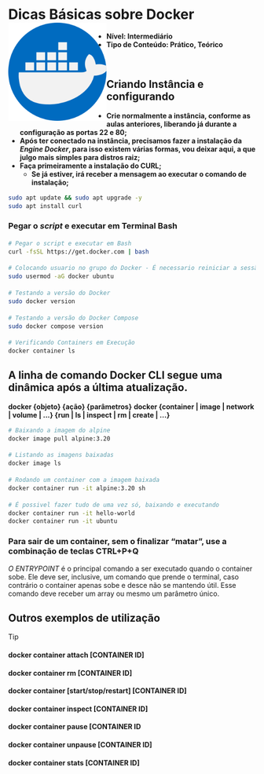 # Dicas Básicas sobre Docker <img align="left" src="../img/docker.png" width="200" />
- **Nível: Intermediário**
- **Tipo de Conteúdo: Prático, Teórico**


<br>

## Criando Instância e configurando


- **Crie normalmente a instância, conforme as aulas anteriores, liberando já durante a configuração as portas 22 e 80;**
- **Após ter conectado na instância, precisamos fazer a instalação da *Engine Docker*, para isso existem várias formas, vou deixar aqui, a que julgo mais simples para distros raiz;**
- **Faça primeiramente a instalação do CURL;**
    - **Se já estiver, irá receber a mensagem ao executar o comando de instalação;**

```bash
sudo apt update && sudo apt upgrade -y
sudo apt install curl
```

### **Pegar o *script* e executar em Terminal Bash**

```bash
# Pegar o script e executar em Bash
curl -fsSL https://get.docker.com | bash

# Colocando usuario no grupo do Docker - É necessario reiniciar a sessão ou a Instância
sudo usermod -aG docker ubuntu

# Testando a versão do Docker
sudo docker version

# Testando a versão do Docker Compose
sudo docker compose version

# Verificando Containers em Execução
docker container ls
```

## A linha de comando Docker CLI segue uma dinâmica após a última atualização.

**docker {objeto} {ação} {parâmetros}**
**docker {container | image | network | volume | ...} {run | ls | inspect | rm | create | ...}**

```bash
# Baixando a imagem do alpine
docker image pull alpine:3.20

# Listando as imagens baixadas
docker image ls

# Rodando um container com a imagem baixada
docker container run -it alpine:3.20 sh

# É possivel fazer tudo de uma vez só, baixando e executando
docker container run -it hello-world
docker container run -it ubuntu
```

### **Para sair de um container, sem o finalizar “matar”, use a combinação de teclas CTRL+P+Q**

*O ENTRYPOINT* é o principal comando a ser executado quando o container sobe. Ele deve ser, inclusive, um comando que prende o terminal, caso contrário o container apenas sobe e desce não se mantendo útil. Esse comando deve receber um array ou mesmo um parâmetro único.

## Outros exemplos de utilização

> [!TIP]
>
> #### docker container **attach** [CONTAINER ID] 
>
> #### docker container **rm** [CONTAINER ID]
>
> #### docker container [**start/stop/restart**] [CONTAINER ID]
> #### docker container **inspect** [CONTAINER ID]
>
> #### docker container **pause** [CONTAINER ID
>
> #### docker container **unpause** [CONTAINER ID]
>
> #### docker container **stats** [CONTAINER ID]

